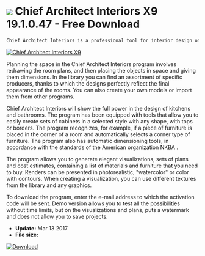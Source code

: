 # ![](https://cdn.softexe.net/static/icon/3/chief-architect-interiors-x9-11131.png) Chief Architect Interiors X9 19.1.0.47 - Free Download

```sh
Chief Architect Interiors is a professional tool for interior design of various types. It works best in home rooms, such as bathrooms, kitchens, bedrooms for children and adults, and lounges. The program allows you to design on 2D plans, as well as in a three-dimensional view, in which it shows the room from a selected perspective and gives the opportunity to "cut" the project. In the catalog of models we can find thousands of basins, bathtubs, cabinets, tables, couches, household appliances, trinkets to "position" on shelves and textures imitating finishing materials.
```
[![Chief Architect Interiors X9](https://gallery.dpcdn.pl/imgc/Tools/68444/g_-_420x350_1.5_-_x20160602154352_0.png)](https://softexe.net/win/multimedia/graphics-design/chief-architect-interiors-x9:pppcp.html)

Planning the space in the Chief Architect Interiors program involves redrawing the room plans, and then placing the objects in space and giving them dimensions. In the library you can find an assortment of specific producers, thanks to which the designs perfectly reflect the final appearance of the rooms. You can also create your own models or import them from other programs. 
 
 
 Chief Architect Interiors will show the full power in the design of kitchens and bathrooms. The program has been equipped with tools that allow you to easily create sets of cabinets in a selected style with any shape, with tops or borders. The program recognizes, for example, if a piece of furniture is placed in the corner of a room and automatically selects a corner type of furniture. The program also has automatic dimensioning tools, in accordance with the standards of the American organization NKBA . 
 
 
 The program allows you to generate elegant visualizations, sets of plans and cost estimates, containing a list of materials and furniture that you need to buy. Renders can be presented in photorealistic, "watercolor" or color with contours. When creating a visualization, you can use different textures from the library and any graphics.
 
 To download the program, enter the e-mail address to which the activation code will be sent. Demo version allows you to test all the possibilities without time limits, but on the visualizations and plans, puts a watermark and does not allow you to save projects.


- **Update:** Mar 13 2017
- **File size:** 

[![Download](https://cdn.softexe.net/static/img/download.png)](https://softexe.net/win/multimedia/graphics-design/chief-architect-interiors-x9:pppcp.html)

